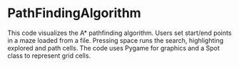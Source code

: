# PathFindingAlgorithm
This code visualizes the A* pathfinding algorithm. Users set start/end points in a maze loaded from a file. Pressing space runs the search, highlighting explored and path cells. The code uses Pygame for graphics and a Spot class to represent grid cells.
